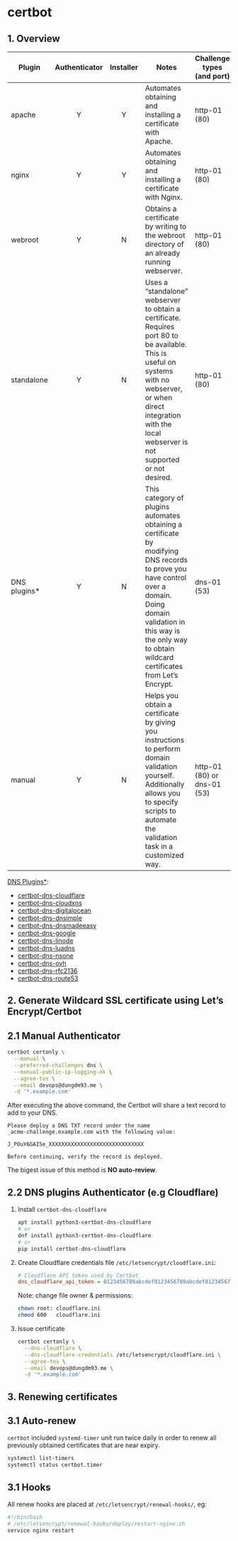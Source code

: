 certbot
=======

## 1. Overview
| Plugin       | Authenticator | Installer | Notes                                                                                                                                                                                                                                | Challenge types (and port)  |
|--------------|:-------------:|:---------:|--------------------------------------------------------------------------------------------------------------------------------------------------------------------------------------------------------------------------------------|-----------------------------|
| apache       |       Y       |     Y     | Automates obtaining and installing a certificate with Apache.                                                                                                                                                                        | http-01 (80)                |
| nginx        |       Y       |     Y     | Automates obtaining and installing a certificate with Nginx.                                                                                                                                                                         | http-01 (80)                |
| webroot      |       Y       |     N     | Obtains a certificate by writing to the webroot directory of an already running webserver.                                                                                                                                           | http-01 (80)                |
| standalone   |       Y       |     N     | Uses a “standalone” webserver to obtain a certificate. Requires port 80 to be available. This is useful on systems with no webserver, or when direct integration with the local webserver is not supported or not desired.           | http-01 (80)                |
| DNS plugins* |       Y       |     N     | This category of plugins automates obtaining a certificate by modifying DNS records to prove you have control over a domain. Doing domain validation in this way is the only way to obtain wildcard certificates from Let’s Encrypt. | dns-01 (53)                 |
| manual       |       Y       |     N     | Helps you obtain a certificate by giving you instructions to perform domain validation yourself. Additionally allows you to specify scripts to automate the validation task in a customized way.                                     | http-01 (80) or dns-01 (53) |

[DNS Plugins*](https://certbot.eff.org/docs/using.html#dns-plugins):
* [certbot-dns-cloudflare](https://certbot-dns-cloudflare.readthedocs.io/)
* [certbot-dns-cloudxns](https://certbot-dns-cloudxns.readthedocs.io/)
* [certbot-dns-digitalocean](https://certbot-dns-digitalocean.readthedocs.io/)
* [certbot-dns-dnsimple](https://certbot-dns-dnsimple.readthedocs.io/)
* [certbot-dns-dnsmadeeasy](https://certbot-dns-dnsmadeeasy.readthedocs.io/)
* [certbot-dns-google](https://certbot-dns-google.readthedocs.io/)
* [certbot-dns-linode](https://certbot-dns-linode.readthedocs.io/)
* [certbot-dns-luadns](https://certbot-dns-luadns.readthedocs.io/)
* [certbot-dns-nsone](https://certbot-dns-nsone.readthedocs.io/)
* [certbot-dns-ovh](https://certbot-dns-ovh.readthedocs.io/)
* [certbot-dns-rfc2136](https://certbot-dns-rfc2136.readthedocs.io/)
* [certbot-dns-route53](https://certbot-dns-route53.readthedocs.io/)

## 2. Generate Wildcard SSL certificate using Let’s Encrypt/Certbot
## 2.1 Manual Authenticator
```bash
certbot certonly \
  --manual \
  --preferred-challenges dns \
  --manual-public-ip-logging-ok \
  --agree-tos \
  --email devops@dungdm93.me \
  -d '*.example.com'
```

After executing the above command, the Certbot will share a text record to add to your DNS.
```log
Please deploy a DNS TXT record under the name
_acme-challenge.example.com with the following value:

J_POuY6GAI5e_XXXXXXXXXXXXXXXXXXXXXXXXXXXXXX

Before continuing, verify the record is deployed.
```

The bigest issue of this method is **NO auto-review**.

## 2.2 DNS plugins Authenticator (e.g Cloudflare)
1. Install `certbot-dns-cloudflare`
    ```bash
    apt install python3-certbot-dns-cloudflare
    # or
    dnf install python3-certbot-dns-cloudflare
    # or
    pip install certbot-dns-cloudflare
    ```

2. Create Cloudflare credentials file `/etc/letsencrypt/cloudflare.ini`:
    ```ini
    # Cloudflare API token used by Certbot
    dns_cloudflare_api_token = 0123456789abcdef0123456789abcdef01234567
    ```
    Note: change file owner & permissions:
    ```bash
    chown root: cloudflare.ini
    chmod 600   cloudflare.ini
    ```

3. Issue certificate
    ```bash
    certbot certonly \
      --dns-cloudflare \
      --dns-cloudflare-credentials /etc/letsencrypt/cloudflare.ini \
      --agree-tos \
      --email devops@dungdm93.me \
      -d '*.example.com'
    ```

## 3. Renewing certificates
## 3.1 Auto-renew
`certbot` included `systemd-timer` unit run twice daily in order to renew all previously obtained certificates that are near expiry.

```bash
systemctl list-timers
systemctl status certbot.timer
```

## 3.1 Hooks
All renew hooks are placed at `/etc/letsencrypt/renewal-hooks/`, eg:
```bash
#!/bin/bash
# /etc/letsencrypt/renewal-hooks/deploy/restart-nginx.sh
service nginx restart
```
